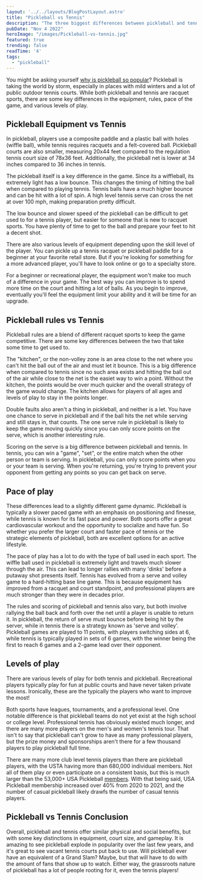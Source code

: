 ```yaml
---
layout: '../../layouts/BlogPostLayout.astro'
title: "Pickleball vs Tennis"
description: "The three biggest differences between pickleball and tennis."
pubDate: "Nov 4 2022"
heroImage: "/images/Pickleball-vs-tennis.jpg"
featured: true
trending: false
readTime: '4'
tags: 
  - "pickleball"
---
```


You might be asking yourself <a href="/blog/why-is-pickleball-exploding-in-popularity">why is pickleball so popular</a>? Pickleball is taking the world by storm, especially in places with mild winters and a lot of public outdoor tennis courts. While both pickleball and tennis are racquet sports, there are some key differences in the equipment, rules, pace of the game, and various levels of play.

## Pickleball Equipment vs Tennis
In pickleball, players use a composite paddle and a plastic ball with holes (wiffle ball), while tennis requires racquets and a felt-covered ball. Pickleball courts are also smaller, measuring 20x44 feet compared to the regulation tennis court size of 78x36 feet. Additionally, the pickleball net is lower at 34 inches compared to 36 inches in tennis.

The pickleball itself is a key difference in the game. Since its a wiffleball, its extremely light has a low bounce. This changes the timing of hitting the ball when compared to playing tennis. Tennis balls have a much higher bounce and can be hit with a lot of spin. A high level tennis serve can cross the net at over 100 mph, making preparation pretty difficult. 

The low bounce and slower speed of the pickleball can be difficult to get used to for a tennis player, but easier for someone that is new to racquet sports. You have plenty of time to get to the ball and prepare your feet to hit a decent shot.

There are also various levels of equipment depending upon the skill level of the player. You can pickle up a tennis racquet or pickleball paddle for a beginner at your favorite retail store. But if you're looking for something for a more advanced player, you'll have to look online or go to a specialty store.

For a beginner or recreational player, the equipment won't make too much of a difference in your game. The best way you can improve is to spend more time on the court and hitting a lot of balls. As you begin to improve, eventually you'll feel the equipment limit your ability and it will be time for an upgrade.


## Pickleball rules vs Tennis

Pickleball rules are a blend of different racquet sports to keep the game competitive. There are some key differences between the two that take some time to get used to.

The "kitchen", or the non-volley zone is an area close to the net where you can't hit the ball out of the air and must let it bounce. This is a big difference when compared to tennis since no such area exists and hitting the ball out of the air while close to the net is the easiet way to win a point. Without the kitchen, the points would be over much quicker and the overall strategy of the game would change. The kitchen allows for players of all ages and levels of play to stay in the points longer.

Double faults also aren't a thing in pickleball, and neither is a let. You have one chance to serve in pickleball and if the ball hits the net while serving and still stays in, that counts. The one serve rule in pickleball is likely to keep the game moving quickly since you can only score points on the serve, which is another interesting rule.

Scoring on the serve is a big difference between pickleball and tennis. In tennis, you can win a "game", "set", or the entire match when the other person or team is serving. In pickleball, you can only score points when you or your team is serving. When you're returning, you're trying to prevent your opponent from getting any points so you can get back on serve.


## Pace of play

These differences lead to a slightly different game dynamic. Pickleball is typically a slower paced game with an emphasis on positioning and finesse, while tennis is known for its fast pace and power. Both sports offer a great cardiovascular workout and the opportunity to socialize and have fun. So whether you prefer the larger court and faster pace of tennis or the strategic elements of pickleball, both are excellent options for an active lifestyle.

The pace of play has a lot to do with the type of ball used in each sport. The wiffle ball used in pickleball is extremely light and travels much slower through the air. This can lead to longer rallies with many 'dinks' before a putaway shot presents itself. Tennis has evolved from a serve and volley game to a hard-hitting base line game. This is because equipment has improved from a racquet and court standpoint, and professional players are much stronger than they were in decades prior.

The rules  and scoring of pickleball and tennis also vary, but both involve rallying the ball back and forth over the net until a player is unable to return it. In pickleball, the return of serve must bounce before being hit by the server, while in tennis there is a strategy known as 'serve and volley'. Pickleball games are played to 11 points, with players switching sides at 6, while tennis is typically played in sets of 6 games, with the winner being the first to reach 6 games and a 2-game lead over their opponent.

## Levels of play

There are various levels of play for both tennis and pickleball. Recreational players typically play for fun at public courts and have never taken private lessons. Ironically, these are the typically the players who want to improve the most!

Both sports have leagues, tournaments, and a professional level. One notable difference is that pickleball teams do not yet exist at the high school or college level. Professional tennis has obviously existed much longer, and there are many more players on the men's and women's tennis tour. That isn't to say that pickleball can't grow to have as many professional players, but the prize money and sponsorships aren't there for a few thousand players to play pickleball full time.

There are many more club level tennis players than there are pickleball players, with the USTA having more than 680,000 individual members. Not all of them play or even participate on a consistent basis, but this is much larger than the 53,000+ USA Pickleball <a href="https://usapickleball.org/about-us/organizational-docs/pickleball-fact-sheet/">members</a>. With that being said, USA Pickleball membership increased over 40% from 2020 to 2021, and the number of casual pickleball likely drawfs the number of casual tennis players.


## Pickleball vs Tennis Conclusion

Overall, pickleball and tennis offer similar physical and social benefits, but with some key distinctions in equipment, court size, and gameplay. It is amazing to see pickleball explode in popularity over the last few years, and it's great to see vacant tennis courts put back to use. Will pickleball ever have an equivalent of a Grand Slam? Maybe, but that will have to do with the amount of fans that show up to watch. Either way, the grassroots nature of pickleball has a lot of people rooting for it, even the tennis players!
